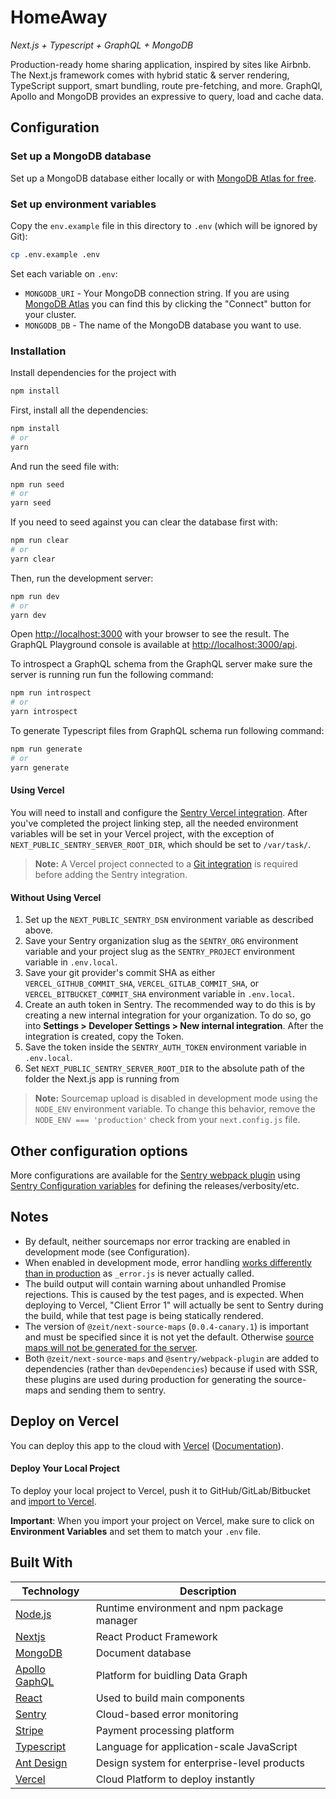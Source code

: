 # HomeAway

_Next.js + Typescript + GraphQL + MongoDB_

Production-ready home sharing application, inspired by sites like Airbnb. The
Next.js framework comes with hybrid static & server rendering, TypeScript
support, smart bundling, route pre-fetching, and more. GraphQl, Apollo and
MongoDB provides an expressive to query, load and cache data.

## Configuration

### Set up a MongoDB database

Set up a MongoDB database either locally or with
[MongoDB Atlas for free](https://mongodb.com/atlas).

### Set up environment variables

Copy the `env.example` file in this directory to `.env` (which will be ignored
by Git):

```bash
cp .env.example .env
```

Set each variable on `.env`:

- `MONGODB_URI` - Your MongoDB connection string. If you are using
  [MongoDB Atlas](https://mongodb.com/atlas) you can find this by clicking the
  "Connect" button for your cluster.
- `MONGODB_DB` - The name of the MongoDB database you want to use.

### Installation

Install dependencies for the project with

```bash
npm install
```

First, install all the dependencies:

```bash
npm install
# or
yarn
```

And run the seed file with:

```bash
npm run seed
# or
yarn seed
```

If you need to seed against you can clear the database first with:

```bash
npm run clear
# or
yarn clear
```

Then, run the development server:

```bash
npm run dev
# or
yarn dev
```

Open [http://localhost:3000](http://localhost:3000) with your browser to see the
result. The GraphQL Playground console is available at
[http://localhost:3000/api](http://localhost:3000/api).

To introspect a GraphQL schema from the GraphQL server make sure the server is
running run fun the following command:

```bash
npm run introspect
# or
yarn introspect
```

To generate Typescript files from GraphQL schema run following command:

```bash
npm run generate
# or
yarn generate
```

#### Using Vercel

You will need to install and configure the
[Sentry Vercel integration](https://docs.sentry.io/workflow/integrations/vercel).
After you've completed the project linking step, all the needed environment
variables will be set in your Vercel project, with the exception of
`NEXT_PUBLIC_SENTRY_SERVER_ROOT_DIR`, which should be set to `/var/task/`.

> **Note:** A Vercel project connected to a
> [Git integration](https://vercel.com/docs/v2/platform/deployments#git-integration)
> is required before adding the Sentry integration.

#### Without Using Vercel

1. Set up the `NEXT_PUBLIC_SENTRY_DSN` environment variable as described above.
2. Save your Sentry organization slug as the `SENTRY_ORG` environment variable
   and your project slug as the `SENTRY_PROJECT` environment variable in
   `.env.local`.
3. Save your git provider's commit SHA as either `VERCEL_GITHUB_COMMIT_SHA`,
   `VERCEL_GITLAB_COMMIT_SHA`, or `VERCEL_BITBUCKET_COMMIT_SHA` environment
   variable in `.env.local`.
4. Create an auth token in Sentry. The recommended way to do this is by creating
   a new internal integration for your organization. To do so, go into
   **Settings > Developer Settings > New internal integration**. After the
   integration is created, copy the Token.
5. Save the token inside the `SENTRY_AUTH_TOKEN` environment variable in
   `.env.local`.
6. Set `NEXT_PUBLIC_SENTRY_SERVER_ROOT_DIR` to the absolute path of the folder
   the Next.js app is running from

> **Note:** Sourcemap upload is disabled in development mode using the
> `NODE_ENV` environment variable. To change this behavior, remove the
> `NODE_ENV === 'production'` check from your `next.config.js` file.

## Other configuration options

More configurations are available for the
[Sentry webpack plugin](https://github.com/getsentry/sentry-webpack-plugin)
using
[Sentry Configuration variables](https://docs.sentry.io/cli/configuration/) for
defining the releases/verbosity/etc.

## Notes

- By default, neither sourcemaps nor error tracking are enabled in development
  mode (see Configuration).
- When enabled in development mode, error handling
  [works differently than in production](https://nextjs.org/docs/advanced-features/custom-error-page#customizing-the-error-page)
  as `_error.js` is never actually called.
- The build output will contain warning about unhandled Promise rejections. This
  is caused by the test pages, and is expected. When deploying to Vercel,
  "Client Error 1" will actually be sent to Sentry during the build, while that
  test page is being statically rendered.
- The version of `@zeit/next-source-maps` (`0.0.4-canary.1`) is important and
  must be specified since it is not yet the default. Otherwise
  [source maps will not be generated for the server](https://github.com/zeit/next-plugins/issues/377).
- Both `@zeit/next-source-maps` and `@sentry/webpack-plugin` are added to
  dependencies (rather than `devDependencies`) because if used with SSR, these
  plugins are used during production for generating the source-maps and sending
  them to sentry.

## Deploy on Vercel

You can deploy this app to the cloud with
[Vercel](https://vercel.com?utm_source=github&utm_medium=readme&utm_campaign=next-example)
([Documentation](https://nextjs.org/docs/deployment)).

#### Deploy Your Local Project

To deploy your local project to Vercel, push it to GitHub/GitLab/Bitbucket and
[import to Vercel](https://vercel.com/import/git?utm_source=github&utm_medium=readme&utm_campaign=next-example).

**Important**: When you import your project on Vercel, make sure to click on
**Environment Variables** and set them to match your `.env` file.

## Built With

| Technology                                      | Description                                 |
| ----------------------------------------------- | ------------------------------------------- |
| [Node.js](https://www.npmjs.com/)               | Runtime environment and npm package manager |
| [Nextjs](https://nextjs.org/)                   | React Product Framework                     |
| [MongoDB](https://www.mongodb.com/)             | Document database                           |
| [Apollo GaphQL](https://www.apollographql.com/) | Platform for buidling Data Graph            |
| [React](https://reactjs.org/)                   | Used to build main components               |
| [Sentry](https://sentry.io/)                    | Cloud-based error monitoring                |
| [Stripe](https://www.docker.com/)               | Payment processing platform                 |
| [Typescript](https://typescriptlang.org/)       | Language for application-scale JavaScript   |
| [Ant Design](https://ant.design/)               | Design system for enterprise-level products |
| [Vercel](https://vercel.com/)                   | Cloud Platform to deploy instantly          |
